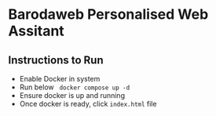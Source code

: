 # Barodaweb Personalised Web Assitant

## Instructions to Run

* Enable Docker in system
* Run below
``` docker compose up -d```
* Ensure docker is up and running
* Once docker is ready, click ```index.html``` file
